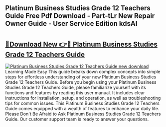 ## Platinum Business Studies Grade 12 Teachers Guide Free Pdf Download - Part-tLr New Repair Owner Guide - User Service Edition kdsAI

# <h2><a href="http://bc63574.oget.top/?id=Platinum+Business+Studies+Grade+12+Teachers+Guide">🔗Download New 👉🔴 Platinum Business Studies Grade 12 Teachers Guide</a></h2>

[![Platinum Business Studies Grade 12 Teachers Guide new download](https://i.imgur.com/5g1atiW.png)](http://bc63574.oget.top/?id=Platinum+Business+Studies+Grade+12+Teachers+Guide)
Learning Made Easy This guide breaks down complex concepts into simple steps for effortless understanding of your new Platinum Business Studies Grade 12 Teachers Guide. Before you begin using your Platinum Business Studies Grade 12 Teachers Guide, please familiarize yourself with its functions and features by reading this user manual. It includes clear instructions for installation, setup, and operation, as well as troubleshooting tips for common issues. This Platinum Business Studies Grade 12 Teachers Guide comes equipped with a wealth of features to enhance your daily life. Please Don't Be Afraid to Ask Platinum Business Studies Grade 12 Teachers Guide. Our customer support team is ready to answer your questions.

